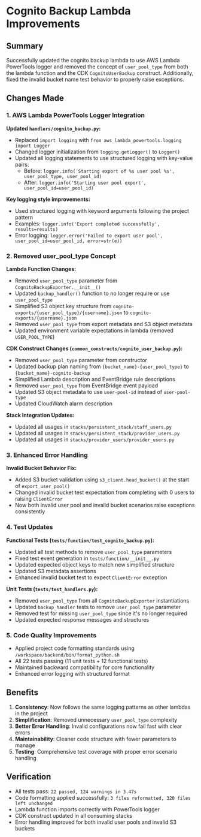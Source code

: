 # Cognito Backup Lambda Improvements

## Summary

Successfully updated the cognito backup lambda to use AWS Lambda PowerTools logger and removed the concept of `user_pool_type` from both the lambda function and the CDK `CognitoUserBackup` construct. Additionally, fixed the invalid bucket name test behavior to properly raise exceptions.

## Changes Made

### 1. AWS Lambda PowerTools Logger Integration

**Updated `handlers/cognito_backup.py`:**
- Replaced `import logging` with `from aws_lambda_powertools.logging import Logger`
- Changed logger initialization from `logging.getLogger()` to `Logger()`
- Updated all logging statements to use structured logging with key-value pairs:
  - Before: `logger.info('Starting export of %s user pool %s', user_pool_type, user_pool_id)`
  - After: `logger.info('Starting user pool export', user_pool_id=user_pool_id)`

**Key logging style improvements:**
- Used structured logging with keyword arguments following the project pattern
- Examples: `logger.info('Export completed successfully', results=results)`
- Error logging: `logger.error('Failed to export user pool', user_pool_id=user_pool_id, error=str(e))`

### 2. Removed user_pool_type Concept

**Lambda Function Changes:**
- Removed `user_pool_type` parameter from `CognitoBackupExporter.__init__()`
- Updated `backup_handler()` function to no longer require or use `user_pool_type`
- Simplified S3 object key structure from `cognito-exports/{user_pool_type}/{username}.json` to `cognito-exports/{username}.json`
- Removed `user_pool_type` from export metadata and S3 object metadata
- Updated environment variable expectations in lambda (removed `USER_POOL_TYPE`)

**CDK Construct Changes (`common_constructs/cognito_user_backup.py`):**
- Removed `user_pool_type` parameter from constructor
- Updated backup plan naming from `{bucket_name}-{user_pool_type}` to `{bucket_name}-cognito-backup`
- Simplified Lambda description and EventBridge rule descriptions
- Removed `user_pool_type` from EventBridge event payload
- Updated S3 object metadata to use `user-pool-id` instead of `user-pool-type`
- Updated CloudWatch alarm description

**Stack Integration Updates:**
- Updated all usages in `stacks/persistent_stack/staff_users.py`
- Updated all usages in `stacks/persistent_stack/provider_users.py`
- Updated all usages in `stacks/provider_users/provider_users.py`

### 3. Enhanced Error Handling

**Invalid Bucket Behavior Fix:**
- Added S3 bucket validation using `s3_client.head_bucket()` at the start of `export_user_pool()`
- Changed invalid bucket test expectation from completing with 0 users to raising `ClientError`
- Now both invalid user pool and invalid bucket scenarios raise exceptions consistently

### 4. Test Updates

**Functional Tests (`tests/function/test_cognito_backup.py`):**
- Updated all test methods to remove `user_pool_type` parameters
- Fixed test event generation in `tests/function/__init__.py`
- Updated expected object keys to match new simplified structure
- Updated S3 metadata assertions
- Enhanced invalid bucket test to expect `ClientError` exception

**Unit Tests (`tests/test_handlers.py`):**
- Removed `user_pool_type` from all `CognitoBackupExporter` instantiations
- Updated `backup_handler` tests to remove `user_pool_type` parameter
- Removed test for missing `user_pool_type` since it's no longer required
- Updated expected response messages and structures

### 5. Code Quality Improvements

- Applied project code formatting standards using `/workspace/backend/bin/format_python.sh`
- All 22 tests passing (11 unit tests + 12 functional tests)
- Maintained backward compatibility for core functionality
- Enhanced error logging with structured format

## Benefits

1. **Consistency**: Now follows the same logging patterns as other lambdas in the project
2. **Simplification**: Removed unnecessary `user_pool_type` complexity
3. **Better Error Handling**: Invalid configurations now fail fast with clear errors
4. **Maintainability**: Cleaner code structure with fewer parameters to manage
5. **Testing**: Comprehensive test coverage with proper error scenario handling

## Verification

- All tests pass: `22 passed, 124 warnings in 3.47s`
- Code formatting applied successfully: `3 files reformatted, 320 files left unchanged`
- Lambda function imports correctly with PowerTools logger
- CDK construct updated in all consuming stacks
- Error handling improved for both invalid user pools and invalid S3 buckets